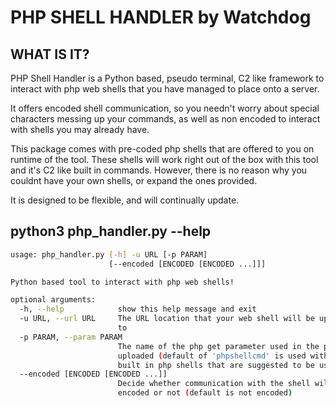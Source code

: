 # PHP SHELL HANDLER by Watchdog

## WHAT IS IT?
PHP Shell Handler is a Python based, pseudo terminal, C2 like framework to interact with php web shells that you have managed to place onto a server. 

It offers encoded shell communication, so you needn't worry about special characters messing up your commands, as well as non encoded to interact with shells you may already have.

This package comes with pre-coded php shells that are offered to you on runtime of the tool. These shells will work right out of the box with this tool and it's C2 like built in commands. However, there is no reason why you couldnt have your own shells, or expand the ones provided.

It is designed to be flexible, and will continually update.

## python3 php_handler.py --help
```bash
usage: php_handler.py [-h] -u URL [-p PARAM]
                      [--encoded [ENCODED [ENCODED ...]]]

Python based tool to interact with php web shells!

optional arguments:
  -h, --help            show this help message and exit
  -u URL, --url URL     The URL location that your web shell will be uploaded
                        to
  -p PARAM, --param PARAM
                        The name of the php get parameter used in the php file
                        uploaded (default of 'phpshellcmd' is used with the
                        built in php shells that are suggested to be used
  --encoded [ENCODED [ENCODED ...]]
                        Decide whether communication with the shell will be
                        encoded or not (default is not encoded)
```